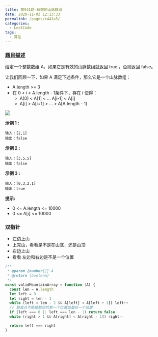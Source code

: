 ```yaml
---
title: 第941题-有效的山脉数组
date: 2020-11-03 12:13:33
permalink: /pages/c441a5/
categories:
  - LeetCode
tags:
  - 算法
---
```


### [题目描述](https://leetcode-cn.com/problems/valid-mountain-array/)

给定一个整数数组 A，如果它是有效的山脉数组就返回 <span class="span-shadow" >true</span> ，否则返回 <span class="span-shadow" >false</span>。

让我们回顾一下，如果 A 满足下述条件，那么它是一个山脉数组：

- <span class="span-shadow" >A.length >= 3</span>
- 在 <span class="span-shadow" >0 < i < A.length - 1</span>条件下，存在 i 使得：
  - <span class="span-shadow" >A[0] < A[1] < ... A[i-1] < A[i]</span>
  - <span class="span-shadow" >A[i] > A[i+1] > ... > A[A.length - 1]</span>

<img src="https://cdn.jsdelivr.net/gh/zhixiangyao/CDN/images/leetcode/hint_valid_mountain_array.png" />

<!-- more -->

**示例 1 :**

```
输入：[2,1]
输出：false
```

**示例 2 :**

```
输入：[3,5,5]
输出：false
```

**示例 3 :**

```
输入：[0,3,2,1]
输出：true
```

**提示:**

- <span class="span-shadow">0 <= A.length <= 10000</span>
- <span class="span-shadow">0 <= A[i] <= 10000</span>

### 双指针

- 左边上山
- 上完山，看看是不是在山底，还是山顶
- 右边上山
- 看看 左边和右边是不是一个位置

```JavaScript
/**
 * @param {number[]} A
 * @return {boolean}
 */
const validMountainArray = function (A) {
  const len = A.length
  let left = 0
  let right = len - 1
  while (left < len - 2 && A[left] < A[left + 1]) left++
  // 最高点不能是数组的第一个位置或最后一个位置
  if (left === 0 || left === len - 1) return false
  while (right > 1 && A[right] < A[right - 1]) right--

  return left === right
}
```
